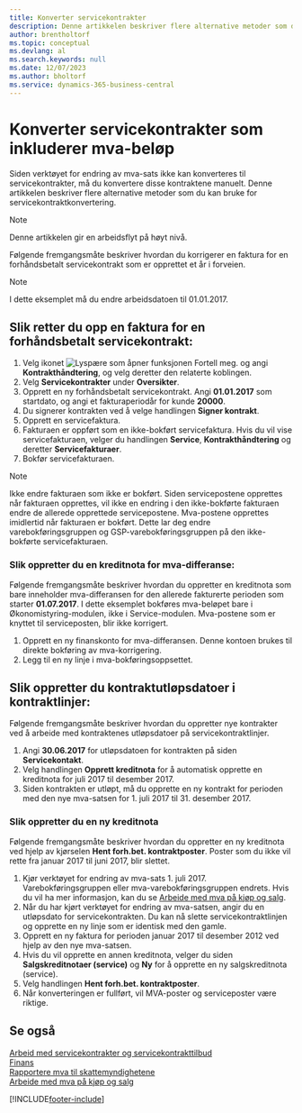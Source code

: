 ```yaml
---
title: Konverter servicekontrakter
description: Denne artikkelen beskriver flere alternative metoder som du kan bruke for å konvertere servicekontrakter som inkluderer mva-beløp.
author: brentholtorf
ms.topic: conceptual
ms.devlang: al
ms.search.keywords: null
ms.date: 12/07/2023
ms.author: bholtorf
ms.service: dynamics-365-business-central
---
```


# <a name="convert-service-contracts-that-include-vat-amounts"></a>Konverter servicekontrakter som inkluderer mva-beløp

Siden verktøyet for endring av mva-sats ikke kan konverteres til servicekontrakter, må du konvertere disse kontraktene manuelt. Denne artikkelen beskriver flere alternative metoder som du kan bruke for servicekontraktkonvertering.  

> [!NOTE]  
> Denne artikkelen gir en arbeidsflyt på høyt nivå.  

 Følgende fremgangsmåte beskriver hvordan du korrigerer en faktura for en forhåndsbetalt servicekontrakt som er opprettet et år i forveien.  

> [!NOTE]  
> I dette eksemplet må du endre arbeidsdatoen til 01.01.2017.  

## <a name="to-correct-an-invoice-for-a-prepaid-service-contract"></a>Slik retter du opp en faktura for en forhåndsbetalt servicekontrakt:

1. Velg ikonet ![Lyspære som åpner funksjonen Fortell meg.](media/ui-search/search_small.png "Fortell hva du vil gjøre") og angi **Kontrakthåndtering**, og velg deretter den relaterte koblingen.  
2. Velg **Servicekontrakter** under **Oversikter**.  
3. Opprett en ny forhåndsbetalt servicekontrakt. Angi **01.01.2017** som startdato, og angi et fakturaperiodår for kunde **20000**.  
4. Du signerer kontrakten ved å velge handlingen **Signer kontrakt**.  
5. Opprett en servicefaktura.
6. Fakturaen er oppført som en ikke-bokført servicefaktura. Hvis du vil vise servicefakturaen, velger du handlingen **Service**, **Kontrakthåndtering** og deretter **Servicefakturaer**.  
7. Bokfør servicefakturaen.  

> [!NOTE]  
> Ikke endre fakturaen som ikke er bokført. Siden servicepostene opprettes når fakturaen opprettes, vil ikke en endring i den ikke-bokførte fakturaen endre de allerede opprettede servicepostene. Mva-postene opprettes imidlertid når fakturaen er bokført. Dette lar deg endre varebokføringsgruppen og GSP-varebokføringsgruppen på den ikke-bokførte servicefakturaen.  

### <a name="to-create-a-credit-memo-for-vat-difference"></a>Slik oppretter du en kreditnota for mva-differanse:
 
Følgende fremgangsmåte beskriver hvordan du oppretter en kreditnota som bare inneholder mva-differansen for den allerede fakturerte perioden som starter **01.07.2017**. I dette eksemplet bokføres mva-beløpet bare i Økonomistyring-modulen, ikke i Service-modulen. Mva-postene som er knyttet til serviceposten, blir ikke korrigert.  

1. Opprett en ny finanskonto for mva-differansen. Denne kontoen brukes til direkte bokføring av mva-korrigering.  
2. Legg til en ny linje i mva-bokføringsoppsettet.  

## <a name="to-create-contract-expiration-dates-in-contract-lines"></a>Slik oppretter du kontraktutløpsdatoer i kontraktlinjer:

Følgende fremgangsmåte beskriver hvordan du oppretter nye kontrakter ved å arbeide med kontraktenes utløpsdatoer på servicekontraktlinjer.  

1. Angi **30.06.2017** for utløpsdatoen for kontrakten på siden **Servicekontakt**.  
2. Velg handlingen **Opprett kreditnota** for å automatisk opprette en kreditnota for juli 2017 til desember 2017.  
3. Siden kontrakten er utløpt, må du opprette en ny kontrakt for perioden med den nye mva-satsen for 1. juli 2017 til 31. desember 2017.  

### <a name="to-create-a-new-credit-memo"></a>Slik oppretter du en ny kreditnota

Følgende fremgangsmåte beskriver hvordan du oppretter en ny kreditnota ved hjelp av kjørselen **Hent forh.bet. kontraktposter**. Poster som du ikke vil rette fra januar 2017 til juni 2017, blir slettet.  

1. Kjør verktøyet for endring av mva-sats 1. juli 2017. Varebokføringsgruppen eller mva-varebokføringsgruppen endrets. Hvis du vil ha mer informasjon, kan du se [Arbeide med mva på kjøp og salg](finance-work-with-vat.md).  
2. Når du har kjørt verktøyet for endring av mva-satsen, angir du en utløpsdato for servicekontrakten. Du kan nå slette servicekontraktlinjen og opprette en ny linje som er identisk med den gamle.  
3. Opprett en ny faktura for perioden januar 2017 til desember 2012 ved hjelp av den nye mva-satsen.  
4. Hvis du vil opprette en annen kreditnota, velger du siden **Salgskreditnotaer (service)** og **Ny** for å opprette en ny salgskreditnota (service).  
5. Velg handlingen **Hent forh.bet. kontraktposter**.  
6. Når konverteringen er fullført, vil MVA-poster og serviceposter være riktige.  

## <a name="see-also"></a>Se også

[Arbeid med servicekontrakter og servicekontrakttilbud](service-how-to-create-service-contracts-and-service-contract-quotes.md)  
[Finans](finance.md)  
[Rapportere mva til skattemyndighetene](finance-how-report-vat.md)  
[Arbeide med mva på kjøp og salg](finance-work-with-vat.md)  


[!INCLUDE[footer-include](includes/footer-banner.md)]
